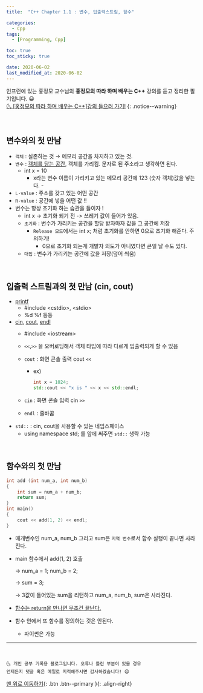 ```yaml
---
title:  "C++ Chapter 1.1 : 변수, 입출력스트림, 함수" 

categories:
  - Cpp
tags:
  - [Programming, Cpp]

toc: true
toc_sticky: true

date: 2020-06-02
last_modified_at: 2020-06-02
---
```

인프런에 있는 홍정모 교수님의 **홍정모의 따라 하며 배우는 C++** 강의를 듣고 정리한 필기입니다. 😀    
[🌜 [홍정모의 따라 하며 배우는 C++]강의 들으러 가기!](https://www.inflearn.com/course/following-c-plus)
{: .notice--warning}

<br>

## **변수**와의 첫 만남
- `객체` : 실존하는 것 → 메모리 공간을 차지하고 있는 것.
- `변수` : <u>객체를 담는 공간</u>, 객체를 가리킴. 문자로 된 주소라고 생각하면 된다.
    - int x = 10
        - x라는 변수 이름이 가리키고 있는 메모리 공간에 123 (숫자 객체)값을 넣는다. -
- `L-value` : 주소를 갖고 있는 어떤 공간
- `R-value` : 공간에 넣을 어떤 값 !!
- 변수는 항상 초기화 하는 습관을 들이자 !
    - int x → 초기화 되기 전 -> 쓰레기 값이 들어가 있음.
    - `초기화` : 변수가 가리키는 공간을 할당 받자마자 값을 그 공간에 저장
        - `Release 모드`에서는 int x; 처럼 초기화를 안하면 0으로 초기화 해준다. 주의하기!
            - 0으로 초기화 되는게 개발자 의도가 아니였다면 큰일 날 수도 있다.
    - `대입` : 변수가 가리키는 공간에 값을 저장(덮어 씌움)

<br>

## 입출력 스트림과의 첫 만남 (cin, cout)
- <u>printf</u> 
    - #include \<cstdio>, \<stdio>
    - %d %f 등등
- <u>cin</u>, <u>cout</u>, <u>endl</u>  
    - #include \<iostream>
    - `<<`,`>>` 을 오버로딩해서 객체 타입에 따라 다르게 입출력되게 할 수 있음
    - `cout` : 화면 콘솔 출력 cout `<<`
        - ex)

            ```cpp
            int x = 1024;
            std::cout << "x is " << x << std::endl;
            ```

    - `cin` : 화면 콘솔 입력 cin `>>`
    - `endl` : 줄바꿈
- `std::` : cin, cout을 사용할 수 있는 네임스페이스
    - using namespace std; 를 앞에 써주면 `std::` 생략 가능

<br>

## 함수와의 첫 만남
```cpp
int add (int num_a, int num_b)
{
	int sum = num_a + num_b;
	return sum;
}
int main()
{
	cout << add(1, 2) << endl;
}
```

- 매개변수인 num_a, num_b 그리고 sum은 `지역 변수`로서 함수 실행이 끝나면 사라진다.
- main 함수에서 add(1, 2) 호출

    → num_a = 1;  num_b = 2;

    → sum = 3;

    → 3값이 들어있는 sum을 리턴하고 num_a, num_b, sum은 사라진다.

- <u>함수는 return을 만나면 무조건 끝난다.</u>
- 함수 안에서 또 함수를 정의하는 것은 안된다.
    - 파이썬은 가능


***
<br>

    🌜 개인 공부 기록용 블로그입니다. 오류나 틀린 부분이 있을 경우 
    언제든지 댓글 혹은 메일로 지적해주시면 감사하겠습니다! 😄

[맨 위로 이동하기](#){: .btn .btn--primary }{: .align-right}